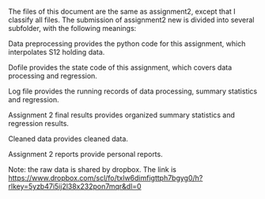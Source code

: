 The files of this document are the same as assignment2, except that I classify all files. The submission of assignment2 new is divided into several subfolder, with the following meanings:

Data preprocessing provides the python code for this assignment, which interpolates S12 holding data.

Dofile provides the state code of this assignment, which covers data processing and regression.

Log file provides the running records of data processing, summary statistics and regression.

Assignment 2 final results provides organized summary statistics and regression results.

Cleaned data provides cleaned data.

Assignment 2 reports provide personal reports.

Note: the raw data is shared by dropbox. The link is https://www.dropbox.com/scl/fo/txlw6dimfigttph7bgyg0/h?rlkey=5yzb47i5ij2l38x232pon7mqr&dl=0
